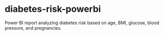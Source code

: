 # diabetes-risk-powerbi
Power BI report analyzing diabetes risk based on age, BMI, glucose, blood pressure, and pregnancies.
